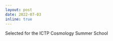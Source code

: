 ```yaml
---
layout: post
date: 2022-07-03
inline: true
---
```

<p> Selected for the ICTP Cosmology Summer School </p>